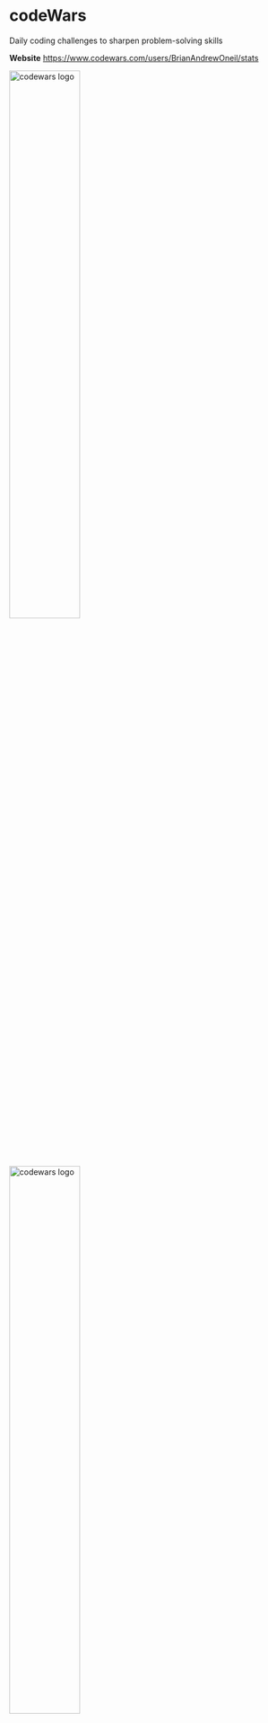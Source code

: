 # codeWars

Daily coding challenges to sharpen problem-solving skills

**Website** https://www.codewars.com/users/BrianAndrewOneil/stats

<img alt="codewars logo" src="https://www.codewars.com/users/BrianAndrewOneil/badges/large" width=50%>

<img alt="codewars logo" src="https://www.codewars.com/packs/assets/logo.61192cf7.svg" width=50%>



## How It's Made

**Tech used:** I completed all challenges in JavaScript.

## Lessons Learned

These daily challenges help to keep my coding skills sharp.

